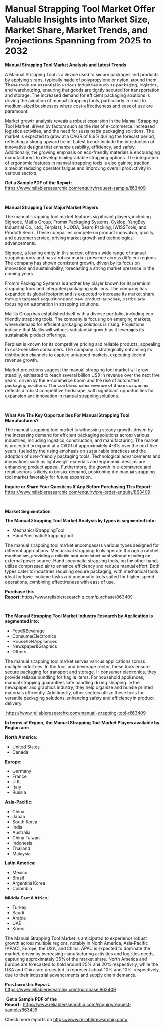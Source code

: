 <p><h1>Manual Strapping Tool Market Offer Valuable Insights into Market Size, Market Share, Market Trends, and Projections Spanning from 2025 to 2032</h1></p><p><strong>Manual Strapping Tool Market Analysis and Latest Trends</strong></p>
<p><p>A Manual Strapping Tool is a device used to secure packages and products by applying straps, typically made of polypropylene or nylon, around them. These tools are essential in various industries such as packaging, logistics, and warehousing, ensuring that goods are tightly secured for transportation and storage. The increased demand for efficient packaging solutions is driving the adoption of manual strapping tools, particularly in small to medium-sized businesses where cost-effectiveness and ease of use are paramount.</p><p>Market growth analysis reveals a robust expansion in the Manual Strapping Tool Market, driven by factors such as the rise of e-commerce, increased logistics activities, and the need for sustainable packaging solutions. The market is expected to grow at a CAGR of 8.9% during the forecast period, reflecting a strong upward trend. Latest trends include the introduction of innovative designs that enhance usability, efficiency, and safety. Additionally, the growing emphasis on eco-friendly materials is encouraging manufacturers to develop biodegradable strapping options. The integration of ergonomic features in manual strapping tools is also gaining traction, aimed at reducing operator fatigue and improving overall productivity in various sectors.</p></p>
<p><strong>Get a Sample PDF of the Report:&nbsp;</strong> <a href="https://www.reliableresearchiq.com/enquiry/request-sample/863409?utm_campaign=2743&utm_medium=2&utm_source=Github&utm_content=ia&utm_term=28022025&utm_id=manual-strapping-tool">https://www.reliableresearchiq.com/enquiry/request-sample/863409</a></p>
<p>&nbsp;</p>
<p><strong>Manual Strapping Tool Major Market Players</strong></p>
<p><p>The manual strapping tool market features significant players, including Signode, Maillis Group, Fromm Packaging Systems, Cyklop, YangBey Industrial Co., Ltd., Ferplast, NUODA, Searo Packing, IWISSTools, and Prodotti Secur. These companies compete on product innovation, quality, and customer service, driving market growth and technological advancements.</p><p>Signode, a leading entity in this sector, offers a wide range of manual strapping tools and has a robust market presence across different regions. The company has shown consistent growth, driven by its focus on innovation and sustainability, forecasting a strong market presence in the coming years.</p><p>Fromm Packaging Systems is another key player known for its premium strapping tools and integrated packaging solutions. The company has expanded its global footprint and is expected to increase its market share through targeted acquisitions and new product launches, particularly focusing on automation in strapping solutions.</p><p>Maillis Group has established itself with a diverse portfolio, including eco-friendly strapping tools. The company is focusing on emerging markets, where demand for efficient packaging solutions is rising. Projections indicate that Maillis will witness substantial growth as it leverages its sustainable product offerings.</p><p>Ferplast is known for its competitive pricing and reliable products, appealing to cost-sensitive consumers. The company is strategically enhancing its distribution channels to capture untapped markets, expecting decent revenue growth.</p><p>Market projections suggest the manual strapping tool market will grow steadily, estimated to reach several billion USD in revenue over the next five years, driven by the e-commerce boom and the rise of automated packaging solutions. The combined sales revenue of these companies reflects a robust competitive landscape, with significant opportunities for expansion and innovation in manual strapping solutions.</p></p>
<p>&nbsp;</p>
<p><strong>What Are The Key Opportunities For Manual Strapping Tool Manufacturers?</strong></p>
<p><p>The manual strapping tool market is witnessing steady growth, driven by the increasing demand for efficient packaging solutions across various industries, including logistics, construction, and manufacturing. The market is projected to expand at a CAGR of approximately 4-6% over the next five years, fueled by the rising emphasis on sustainable practices and the adoption of user-friendly packaging tools. Technological advancements and innovations such as lightweight materials and ergonomic designs are enhancing product appeal. Furthermore, the growth in e-commerce and retail sectors is likely to bolster demand, positioning the manual strapping tool market favorably for future expansion.</p></p>
<p><strong>Inquire or Share Your Questions If Any Before Purchasing This Report:</strong> <a href="https://www.reliableresearchiq.com/enquiry/pre-order-enquiry/863409?utm_campaign=2743&utm_medium=2&utm_source=Github&utm_content=ia&utm_term=28022025&utm_id=manual-strapping-tool">https://www.reliableresearchiq.com/enquiry/pre-order-enquiry/863409</a></p>
<p>&nbsp;</p>
<p><strong>Market Segmentation</strong></p>
<p><strong>The Manual Strapping Tool Market Analysis by types is segmented into:</strong></p>
<p><ul><li>MechanicalStrappingTool</li><li>HandPneumaticStrappingTool</li></ul></p>
<p><p>The manual strapping tool market encompasses various types designed for different applications. Mechanical strapping tools operate through a ratchet mechanism, providing a reliable and consistent seal without needing an external power source. Hand pneumatic strapping tools, on the other hand, utilize compressed air to enhance efficiency and reduce manual effort. Both types cater to industries requiring secure packaging, with mechanical tools ideal for lower-volume tasks and pneumatic tools suited for higher-speed operations, combining effectiveness with ease of use.</p></p>
<p><strong>Purchase this Report:&nbsp;</strong><a href="https://www.reliableresearchiq.com/purchase/863409?utm_campaign=2743&utm_medium=2&utm_source=Github&utm_content=ia&utm_term=28022025&utm_id=manual-strapping-tool">https://www.reliableresearchiq.com/purchase/863409</a></p>
<p>&nbsp;</p>
<p><strong>The Manual Strapping Tool Market Industry Research by Application is segmented into:</strong></p>
<p><ul><li>Food&Beverage</li><li>ConsumerElectronics</li><li>HouseholdAppliances</li><li>Newspaper&Graphics</li><li>Others</li></ul></p>
<p><p>The manual strapping tool market serves various applications across multiple industries. In the food and beverage sector, these tools ensure secure packaging for transport and storage. In consumer electronics, they provide reliable bundling for fragile items. For household appliances, manual strapping guarantees safe handling during shipping. In the newspaper and graphics industry, they help organize and bundle printed materials efficiently. Additionally, other sectors utilize these tools for versatile packaging solutions, enhancing safety and efficiency in product delivery.</p></p>
<p><a href="https://www.reliableresearchiq.com/manual-strapping-tool-r863409?utm_campaign=2743&utm_medium=2&utm_source=Github&utm_content=ia&utm_term=28022025&utm_id=manual-strapping-tool">&nbsp;https://www.reliableresearchiq.com/manual-strapping-tool-r863409</a></p>
<p><strong>In terms of Region, the Manual Strapping Tool Market Players available by Region are:</strong></p>
<p>
    <p> <strong> North America: </strong>
        <ul>
            <li>United States</li>
            <li>Canada</li>
        </ul>
        </p> 
    <p> <strong> Europe: </strong>
        <ul>
            <li>Germany</li>
            <li>France</li>
            <li>U.K.</li>
            <li>Italy</li>
            <li>Russia</li>
        </ul>
        </p> 
    <p> <strong> Asia-Pacific: </strong>
        <ul>
            <li>China</li>
            <li>Japan</li>
            <li>South Korea</li>
            <li>India</li>
            <li>Australia</li>
            <li>China Taiwan</li>
            <li>Indonesia</li>
            <li>Thailand</li>
            <li>Malaysia</li>
        </ul>
        </p> 
    <p> <strong> Latin America: </strong>
        <ul>
            <li>Mexico</li>
            <li>Brazil</li>
            <li>Argentina Korea</li>
            <li>Colombia</li>
        </ul>
        </p> 
    <p> <strong> Middle East & Africa: </strong>
        <ul>
            <li>Turkey</li>
            <li>Saudi</li>
            <li>Arabia</li>
            <li>UAE</li>
            <li>Korea</li>
        </ul>
    </p>
    </p>
<p><p>The Manual Strapping Tool Market is anticipated to experience robust growth across multiple regions, notably in North America, Asia-Pacific (APAC), Europe, the USA, and China. APAC is expected to dominate the market, driven by increasing manufacturing activities and logistics needs, capturing approximately 35% of the market share. North America and Europe are forecasted to hold around 25% and 20% respectively, while the USA and China are projected to represent about 10% and 10%, respectively, due to their industrial advancements and supply chain demands.</p></p>
<p><strong>Purchase this Report: </strong><a href="https://www.reliableresearchiq.com/purchase/863409?utm_campaign=2743&utm_medium=2&utm_source=Github&utm_content=ia&utm_term=28022025&utm_id=manual-strapping-tool">https://www.reliableresearchiq.com/purchase/863409</a></p>
<p>&nbsp;<strong>Get a Sample PDF of the Report:&nbsp;&nbsp;</strong><a href="https://www.reliableresearchiq.com/enquiry/request-sample/863409?utm_campaign=2743&utm_medium=2&utm_source=Github&utm_content=ia&utm_term=28022025&utm_id=manual-strapping-tool">https://www.reliableresearchiq.com/enquiry/request-sample/863409</a></p>
<p><strong></strong></p>
<p>Check more reports on <a href="https://www.reliableresearchiq.com/?utm_campaign=2743&utm_medium=2&utm_source=Github&utm_content=ia&utm_term=28022025&utm_id=manual-strapping-tool">https://www.reliableresearchiq.com/</a></p>